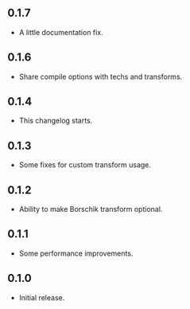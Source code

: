 ## 0.1.7
* A little documentation fix.

## 0.1.6
* Share compile options with techs and transforms.

## 0.1.4
* This changelog starts.

## 0.1.3
* Some fixes for custom transform usage.

## 0.1.2
* Ability to make Borschik transform optional.

## 0.1.1
* Some performance improvements.

## 0.1.0
* Initial release.
